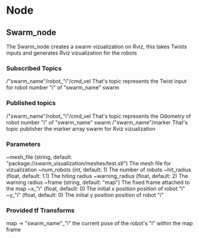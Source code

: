 # Node

## Swarm_node
The Swarm_node creates a swarm vizualization on Rviz, this takes Twists inputs and generates Rviz vizualization for the robots

### Subscribed Topics
/"swarm_name"/robot_"i"/cmd_vel
    That's topic represents the Twist input for robot number "i" of "swarm_name" swarm

### Published topics
/"swarm_name"/robot_"i"/cmd_vel
        That's topic represents the Odometry of robot number "i" of "swarm_name" swarm
/"swarm_name"/marker
        That's topic publisher the marker array swarm for Rviz vizualization

### Parameters
~mesh_file (string, default: "package://swarm_visualization/meshes/test.stl")
    The mesh file for vizualization
~num_robots (int, default: 1)
    The number of robots
~hit_radius (float, default: 1.1)
    The hiting radius
~warning_radius (float, default: 2)
    The warning radius
~frame (string, default: "map")
    The fixed frame attached to the map
~x_"i" (float, default: 0)
    The initial x position position of robot "i"
~y_"i" (float, default: 0)
    The initial y position position of robot "i"

### Provided tf Transforms
map → "swarm_name"_"i"
    the current pose of the robot's "i" within the map frame
